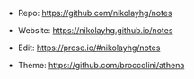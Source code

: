 - Repo: https://github.com/nikolayhg/notes

- Website: https://nikolayhg.github.io/notes

- Edit: https://prose.io/#nikolayhg/notes

- Theme: https://github.com/broccolini/athena

